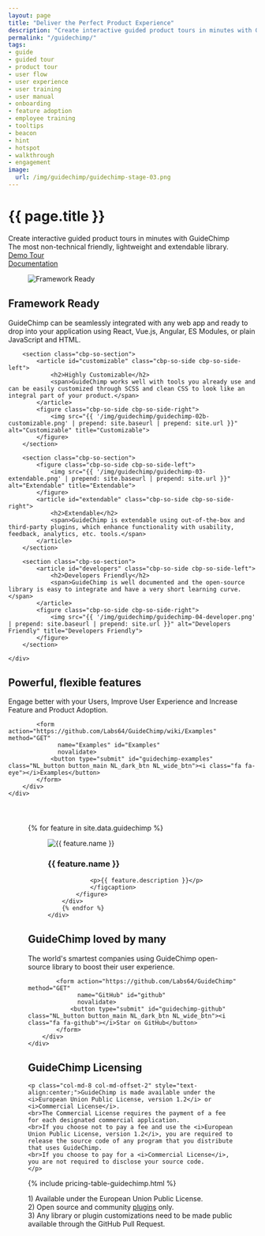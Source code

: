 ```yaml
---
layout: page
title: "Deliver the Perfect Product Experience"
description: "Create interactive guided product tours in minutes with GuideChimp - the most non-technical friendly, lightweight and extendable library."
permalink: "/guidechimp/"
tags:
- guide
- guided tour
- product tour
- user flow
- user experience
- user training
- user manual
- onboarding
- feature adoption
- employee training
- tooltips
- beacon
- hint
- hotspot
- walkthrough
- engagement
image:
  url: /img/guidechimp/guidechimp-stage-03.png
---
```


<div class="row NL_banner">
    <div class="col-md-8 col-md-offset-2 NL_about">
        <h1>{{ page.title }}</h1>
        <span>Create interactive guided product tours in minutes with GuideChimp<br/>The most non-technical friendly, lightweight and extendable library.</span>
        <div class="row">
            <div class="col-md-4 col-md-offset-2">
                <a href="#" id="guidechimp-demo"
                   class="NL_button button_main NL_light_btn" role="button"><i class="fa fa-eye"></i>Demo Tour</a>
            </div>
            <div class="col-md-4">
                <a href="https://github.com/Labs64/GuideChimp/wiki" id="guidechimp-documentation"
                   class="NL_button button_main NL_light_btn" role="button"><i class="fa fa-book"></i>Documentation</a>
            </div>
        </div>
    </div>
</div>

<div class="row">
    <div id="cbp-so-scroller" class="cbp-so-scroller NL_intro">
        <section class="cbp-so-section">
            <figure class="cbp-so-side cbp-so-side-left">
                <img src="{{ '/img/guidechimp/guidechimp-01-framework.png' | prepend: site.baseurl | prepend: site.url }}" alt="Framework Ready" title="Framework Ready">
            </figure>
            <article id="framework" class="cbp-so-side cbp-so-side-right">
                <h2>Framework Ready</h2>
                <span>GuideChimp can be seamlessly integrated with any web app and ready to drop into your application using React, Vue.js, Angular, ES Modules, or plain JavaScript and HTML.</span>
            </article>
        </section>

        <section class="cbp-so-section">
            <article id="customizable" class="cbp-so-side cbp-so-side-left">
                <h2>Highly Customizable</h2>
                <span>GuideChimp works well with tools you already use and can be easily customized through SCSS and clean CSS to look like an integral part of your product.</span>
            </article>
            <figure class="cbp-so-side cbp-so-side-right">
                <img src="{{ '/img/guidechimp/guidechimp-02b-customizable.png' | prepend: site.baseurl | prepend: site.url }}" alt="Customizable" title="Customizable">
            </figure>
        </section>

        <section class="cbp-so-section">
            <figure class="cbp-so-side cbp-so-side-left">
                <img src="{{ '/img/guidechimp/guidechimp-03-extendable.png' | prepend: site.baseurl | prepend: site.url }}" alt="Extendable" title="Extendable">
            </figure>
            <article id="extendable" class="cbp-so-side cbp-so-side-right">
                <h2>Extendable</h2>
                <span>GuideChimp is extendable using out-of-the-box and third-party plugins, which enhance functionality with usability, feedback, analytics, etc. tools.</span>
            </article>
        </section>

        <section class="cbp-so-section">
            <article id="developers" class="cbp-so-side cbp-so-side-left">
                <h2>Developers Friendly</h2>
                <span>GuideChimp is well documented and the open-source library is easy to integrate and have a very short learning curve.</span>
            </article>
            <figure class="cbp-so-side cbp-so-side-right">
                <img src="{{ '/img/guidechimp/guidechimp-04-developer.png' | prepend: site.baseurl | prepend: site.url }}" alt="Developers Friendly" title="Developers Friendly">
            </figure>
        </section>

    </div>
</div>

<div class="row">
    <div class="col-md-12 NL_form_light NL_block">
        <div class="col-md-8 col-md-offset-2 NL_form_light_text">
            <h2>Powerful, flexible features</h2>
            <span>Engage better with your Users, Improve User Experience and Increase Feature and Product Adoption.</span>

            <form action="https://github.com/Labs64/GuideChimp/wiki/Examples" method="GET"
                  name="Examples" id="Examples"
                  novalidate>
                <button type="submit" id="guidechimp-examples" class="NL_button button_main NL_dark_btn NL_wide_btn"><i class="fa fa-eye"></i>Examples</button>
            </form>
        </div>
    </div>
</div>

<div id="features" class="row">
    <div style="padding:40px;">
        {% for feature in site.data.guidechimp %}
        <div class="col-md-3 NL_feature" id="feature-{{ feature.name | slugify }}">
            <figure class="hover_effect">
                <figcaption>
                <img src="{{ feature.icon | prepend: site.baseurl | prepend: site.url }}" alt="{{ feature.name }}"/>
                <h3>
                {{ feature.name }}
                </h3>

                <p>{{ feature.description }}</p>
                </figcaption>
            </figure>
        </div>
        {% endfor %}
    </div>
</div>

<div class="row">
    <div class="col-md-12 NL_form_light NL_block">
        <div class="col-md-8 col-md-offset-2 NL_form_light_text">
            <h2>GuideChimp loved by many</h2>
            <span>The world's smartest companies using GuideChimp open-source library to boost their user experience.</span>

            <form action="https://github.com/Labs64/GuideChimp" method="GET"
                  name="GitHub" id="github"
                  novalidate>
                <button type="submit" id="guidechimp-github" class="NL_button button_main NL_dark_btn NL_wide_btn"><i class="fa fa-github"></i>Star on GitHub</button>
            </form>
        </div>
    </div>
</div>

<div class="row NL_block">
    <h2 id="guidechimp-licensing" class="col-md-12">GuideChimp Licensing</h2>

    <p class="col-md-8 col-md-offset-2" style="text-align:center;">GuideChimp is made available under the <i>European Union Public License, version 1.2</i> or <i>Commercial License</i>.
    <br>The Commercial License requires the payment of a fee for each designated commercial application.
    <br>If you choose not to pay a fee and use the <i>European Union Public License, version 1.2</i>, you are required to release the source code of any program that you distribute that uses GuideChimp.
    <br>If you choose to pay for a <i>Commercial License</i>, you are not required to disclose your source code.
    </p>
</div>

<div class="row NL_block NL_pricing">
    {% include pricing-table-guidechimp.html %}
</div>

<div class="row NL_block">
    <p class="col-md-8 col-md-offset-2">1) Available under the European Union Public License.
    <br>2) Open source and community <a href="https://github.com/Labs64/GuideChimp/wiki/Plugins" target="_blank" rel="noopener nofollow">plugins</a> only.
    <br>3) Any library or plugin customizations need to be made public available through the GitHub Pull Request.
    </p>
</div>

<script type="text/javascript" src="https://cdn.jsdelivr.net/npm/guidechimp@2/dist/guidechimp.min.js"></script>
<script type="text/javascript" src="https://cdn.jsdelivr.net/npm/guidechimp@2/dist/plugins/beacons.min.js"></script>
<link rel="stylesheet" type="text/css" href="https://cdn.jsdelivr.net/npm/guidechimp@2/dist/guidechimp.min.css"/>
<link rel="stylesheet" type="text/css" href="https://cdn.jsdelivr.net/npm/guidechimp@2/dist/plugins/beacons.min.css">

<script>
    GuideChimp.extend(guideChimpPluginBeacons);
    var tourGuideChimp = [
        {
            element: '#guidechimp-demo',
            title: 'GuideChimp Demo',
            description: 'See GuideChimp in action, right here & now, on your screen.'
        },
        {
            element: '#guidechimp-documentation',
            title: 'GuideChimp Documentation',
            description: 'In GuideChimp Wiki, you will see how to install and configure GuideChimp for your needs, as well as lots of useful examples and tips.',
            buttons: [
                {
                    title: 'Open Wiki',
                    class: 'NL_button button_main NL_dark_btn NL_wide_btn',
                    onClick: function () {
                        window.open('https://github.com/Labs64/GuideChimp/wiki', '_blank');
                    }
                }
            ]
        },
        {
            element: '#guidechimp-examples',
            title: 'GuideChimp Examples',
            description: 'See all GuideChimp examples in action at CodePen and live Websites.',
            buttons: [
                {
                    title: 'See Examples',
                    class: 'NL_button button_main NL_dark_btn NL_wide_btn',
                    onClick: function () {
                        window.open('https://github.com/Labs64/GuideChimp/wiki/Examples', '_blank');
                    }
                }
            ]
        },
        {
            element: '#feature-guidechimp-chrome-extension',
            title: 'GuideChimp Chrome Extension',
            description: 'Start guided tour on any website with GuideChimp Chrome Extension and ZERO! code.',
            buttons: [
                {
                    title: 'Install Chrome Extension',
                    class: 'NL_button button_main NL_dark_btn NL_wide_btn',
                    onClick: function () {
                        window.open('https://chrome.google.com/webstore/detail/guidechimp-chrome-extensi/afecedbgkfoijeligfjflidfddndnjng', '_blank');
                    }
                }
            ]
        },
        {
            element: '#guidechimp-github',
            title: 'GuideChimp is Open Source',
            description: 'If you like GuideChimp, give us a star on GitHub ⭐',
            buttons: [
                {
                    title: 'Star on GitHub',
                    class: 'NL_button button_main NL_dark_btn NL_wide_btn',
                    onClick: function () {
                        window.open('https://github.com/Labs64/GuideChimp/stargazers', '_blank');
                    }
                }
            ]
        }
    ];
    var guideChimp = GuideChimp(tourGuideChimp);
    document.querySelector('#guidechimp-demo').onclick = function () {
        guideChimp.start();
    };
    var beacons = [{
        element: '#guidechimp-demo',
        position: 'top-left',
        boundary: 'outer',
        class: 'beacon-white',
        onClick() {
            guideChimp.start();
        },
    }];
    var guideChimpBeacon = GuideChimp.beacons(beacons, {
        boundary: 'outer'
    });
    guideChimpBeacon.showAll();
</script>

<style>
    .gc-tooltip {
        max-width: 450px;
    }

    .beacon-white {
        background-color: rgba(255, 255, 255, 1) !important;
    }
    .beacon-white:before {
        box-shadow: 0px 0px 3px 3px rgba(255, 255, 255, 0.7) !important;
    }
    .beacon-white.gc-beacon {
        background: linear-gradient(rgba(255, 255, 255, 0.7), rgba(255, 255, 255, 1));
    }
</style>
